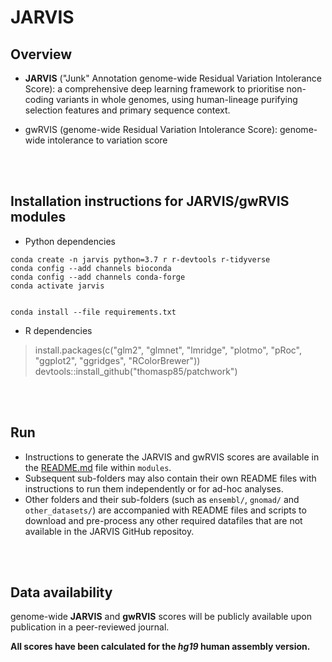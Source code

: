 # JARVIS

## Overview
- **JARVIS** ("Junk" Annotation genome-wide Residual Variation Intolerance Score): a comprehensive deep learning framework to prioritise non-coding variants in whole genomes, using human-lineage purifying selection features and primary sequence context.

- gwRVIS (genome-wide Residual Variation Intolerance Score): genome-wide intolerance to variation score


<br><br>



## Installation instructions for JARVIS/gwRVIS modules

- Python dependencies
```
conda create -n jarvis python=3.7 r r-devtools r-tidyverse 
conda config --add channels bioconda
conda config --add channels conda-forge
conda activate jarvis  


conda install --file requirements.txt  
```

- R dependencies 
> install.packages(c("glm2", "glmnet", "lmridge", "plotmo", "pRoc", "ggplot2", "ggridges", "RColorBrewer")) 
> devtools::install_github("thomasp85/patchwork")


<br><br>

## Run
- Instructions to generate the JARVIS and gwRVIS scores are available in the [README.md](modules/README.md) file within `modules`.
- Subsequent sub-folders may also contain their own README files with instructions to run them independently or for ad-hoc analyses.
- Other folders and their sub-folders (such as `ensembl/`, `gnomad/` and `other_datasets/`) are accompanied with README files and scripts to download and pre-process any other required datafiles that are not available in the JARVIS GitHub repositoy.


<br><br>

## Data availability
genome-wide **JARVIS** and **gwRVIS** scores will be publicly available upon publication in a peer-reviewed journal.

__All scores have been calculated for the *hg19* human assembly version.__

<br><br>
